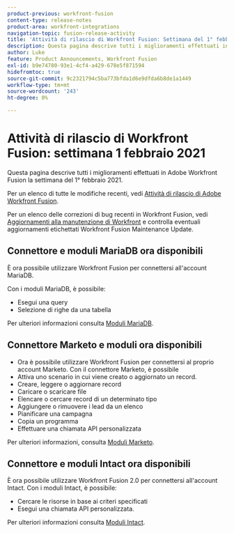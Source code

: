 ```yaml
---
product-previous: workfront-fusion
content-type: release-notes
product-area: workfront-integrations
navigation-topic: fusion-release-activity
title: 'Attività di rilascio di Workfront Fusion: Settimana del 1° febbraio 2021'
description: Questa pagina descrive tutti i miglioramenti effettuati in Adobe Workfront Fusion la settimana del 1° febbraio 2021.
author: Luke
feature: Product Announcements, Workfront Fusion
exl-id: b9e74780-93e1-4cf4-a429-678e5f871594
hidefromtoc: true
source-git-commit: 9c2321794c5ba773bfda1d6e9dfda6b8de1a1449
workflow-type: tm+mt
source-wordcount: '243'
ht-degree: 0%

---
```


# Attività di rilascio di Workfront Fusion: settimana 1 febbraio 2021

Questa pagina descrive tutti i miglioramenti effettuati in Adobe Workfront Fusion la settimana del 1° febbraio 2021.

Per un elenco di tutte le modifiche recenti, vedi [Attività di rilascio di Adobe Workfront Fusion](../../../product-announcements/product-releases/fusion-release-activity/fusion-release-activity.md).

Per un elenco delle correzioni di bug recenti in Workfront Fusion, vedi [Aggiornamenti alla manutenzione di Workfront](https://one.workfront.com/s/article/Workfront-Maintenance-Updates-1882317350) e controlla eventuali aggiornamenti etichettati Workfront Fusion Maintenance Update.

<!--
<div data-mc-conditions="QuicksilverOrClassic.Draft mode">
<h2>Create and use templates in your Workfront Fusion scenarios</h2>
<p>To help you create scenarios with more speed and consistency, we've introduced Templates into Workfront Fusion. Now you can create templates for your common scenarios and share them with your team, or make them public for anyone in your organization to use. You can create these template from scratch, or you can create them from existing scenarios. You can even set up an in-template wizard that helps your users understand how to use the template.</p>
<p>For more information, see <a href="../../../workfront-fusion/scenarios/templates/fusion-templates.md" class="MCXref xref" xrefformat="{para}"> Scenario Templates</a>.</p>
</div>
-->

## Connettore e moduli MariaDB ora disponibili

È ora possibile utilizzare Workfront Fusion per connettersi all&#39;account MariaDB.

Con i moduli MariaDB, è possibile:

* Esegui una query
* Selezione di righe da una tabella

Per ulteriori informazioni consulta [Moduli MariaDB](../../../workfront-fusion/apps-and-their-modules/mariadb-modules.md).

## Connettore Marketo e moduli ora disponibili

* Ora è possibile utilizzare Workfront Fusion per connettersi al proprio account Marketo. Con il connettore Marketo, è possibile
* Attiva uno scenario in cui viene creato o aggiornato un record.
* Creare, leggere o aggiornare record
* Caricare o scaricare file
* Elencare o cercare record di un determinato tipo
* Aggiungere o rimuovere i lead da un elenco
* Pianificare una campagna
* Copia un programma
* Effettuare una chiamata API personalizzata

Per ulteriori informazioni, consulta [Moduli Marketo](../../../workfront-fusion/apps-and-their-modules/marketo-modules.md).

## Connettore e moduli Intact ora disponibili

È ora possibile utilizzare Workfront Fusion 2.0 per connettersi all&#39;account Intact. Con i moduli Intact, è possibile:

* Cercare le risorse in base ai criteri specificati
* Esegui una chiamata API personalizzata.

Per ulteriori informazioni consulta [Moduli Intact](../../../workfront-fusion/apps-and-their-modules/intacct-modules.md).
